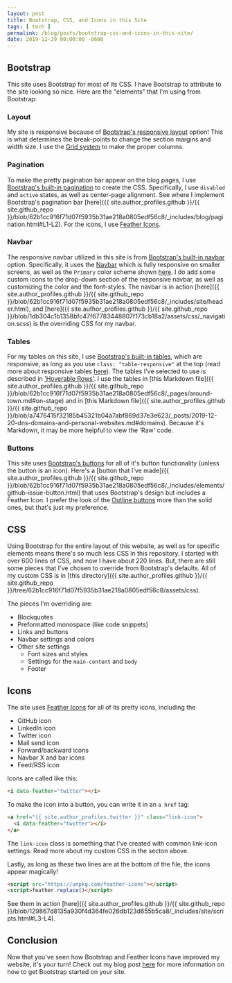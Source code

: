 ```yaml
---
layout: post
title: Bootstrap, CSS, and Icons in this Site
tags: [ tech ]
permalink: /blog/posts/bootstrap-css-and-icons-in-this-site/
date: 2019-12-29 00:00:00 -0600
---
```


## Bootstrap

This site uses Bootstrap for most of its CSS. I have Bootstrap to attribute to the site looking so nice. Here are the "elements" that I'm using from Bootstrap:

### Layout

My site is responsive because of [Bootstrap's responsive layout](https://getbootstrap.com/docs/4.0/layout/overview/) option! This is what determines the break-points to change the section margins and width size. I use the [Grid system](https://getbootstrap.com/docs/4.0/layout/grid/) to make the proper columns.

### Pagination

To make the pretty pagination bar appear on the blog pages, I use [Bootstrap's built-in pagination](https://getbootstrap.com/docs/4.0/components/pagination/) to create the CSS. Specifically, I use `disabled` and `active` states, as well as center-page alignment. See where I implement Bootstrap's pagination bar [here]({{ site.author_profiles.github }}/{{ site.github_repo }}/blob/62b1cc916f71d07f5935b31ae218a0805edf56c8/_includes/blog/pagination.html#L1-L2). For the icons, I use [Feather Icons](https://github.com/feathericons/feather).

### Navbar

The responsive navbar utilized in this site is from [Bootstrap's built-in navbar](https://getbootstrap.com/docs/4.0/components/navbar/) option. Specifically, it uses the [Navbar](https://getbootstrap.com/docs/4.0/components/navbar/#nav) which is fully responsive on smaller screens, as well as the `Primary` color scheme shown [here](https://getbootstrap.com/docs/4.0/components/navbar/#color-schemes). I do add some custom icons to the drop-down section of the responsive navbar, as well as customizing the color and the font-styles. The navbar is in action [here]({{ site.author_profiles.github }}/{{ site.github_repo }}/blob/62b1cc916f71d07f5935b31ae218a0805edf56c8/_includes/site/header.html), and [here]({{ site.author_profiles.github }}/{{ site.github_repo }}/blob/1db304c1b1358bfc47f67783448807f173cb18a2/assets/css/_navigation.scss) is the overriding CSS for my navbar.

### Tables

For my tables on this site, I use [Bootstrap's built-in tables](https://getbootstrap.com/docs/4.0/content/tables/), which are responsive, as long as you use `class: "table-responsive"` at the top (read more about responsive tables [here](https://getbootstrap.com/docs/4.0/content/tables/#responsive-tables)). The tables I've selected to use is described in ['Hoverable Rows'](https://getbootstrap.com/docs/4.0/content/tables/#hoverable-rows). I use the tables in [this Markdown file]({{ site.author_profiles.github }}/{{ site.github_repo }}/blob/62b1cc916f71d07f5935b31ae218a0805edf56c8/_pages/around-town.md#on-stage) and in [this Markdown file]({{ site.author_profiles.github }}/{{ site.github_repo }}/blob/a7476415f32185b45321b04a7abf869d37e3e623/_posts/2019-12-20-dns-domains-and-personal-websites.md#domains). Because it's Markdown, it may be more helpful to view the 'Raw' code.

### Buttons

This site uses [Bootstrap's buttons](https://getbootstrap.com/docs/4.0/components/buttons/) for all of it's button functionality (unless the button is an icon). Here's a [button that I've made]({{ site.author_profiles.github }}/{{ site.github_repo }}/blob/62b1cc916f71d07f5935b31ae218a0805edf56c8/_includes/elements/github-issue-button.html) that uses Bootstrap's design but includes a Feather Icon. I prefer the look of the [Outline buttons](https://getbootstrap.com/docs/4.0/components/buttons/#outline-buttons) more than the solid ones, but that's just my preference.

## CSS

Using Bootstrap for the entire layout of this website, as well as for specific elements means there's so much less CSS in this repository. I started with over 600 lines of CSS, and now I have about 220 lines. But, there are still some pieces that I've chosen to override from Bootstrap's defaults. All of my custom CSS is in [this directory]({{ site.author_profiles.github }}/{{ site.github_repo }}/tree/62b1cc916f71d07f5935b31ae218a0805edf56c8/assets/css).

The pieces I'm overriding are:

* Blockquotes
* Preformatted monospace (like code snippets)
* Links and buttons
* Navbar settings and colors
* Other site settings
  * Font sizes and styles
  * Settings for the `main-content` and `body`
  * Footer

## Icons

The site uses [Feather Icons](https://feathericons.com/) for all of its pretty icons, including the

* GitHub icon
* LinkedIn icon
* Twitter icon
* Mail send icon
* Forward/backward icons
* Navbar X and bar icons
* Feed/RSS icon

Icons are called like this:

```html
<i data-feather="twitter"></i>
```

To make the icon into a button, you can write it in an `a href` tag:

```html
<a href="{{ site.author_profiles.twitter }}" class="link-icon">
  <i data-feather="twitter"></i>
</a>
```

The `link-icon` class is something that I've created with common link-icon settings. Read more about my custom CSS in the secton above.

Lastly, as long as these two lines are at the bottom of the file, the icons appear magically!

```html
<script src="https://unpkg.com/feather-icons"></script>
<script>feather.replace()</script>
```

See them in action [here]({{ site.author_profiles.github }}/{{ site.github_repo }}/blob/129867d8135a930f4d364fe026db123d655b5ca8/_includes/site/scripts.html#L3-L4).

## Conclusion

Now that you've seen how Bootstrap and Feather Icons have improved my website, it's your turn! Check out my blog post [here](/blog/posts/adding-bootstrap-to-your-static-content-site/) for more information on how to get Bootstrap started on your site.
